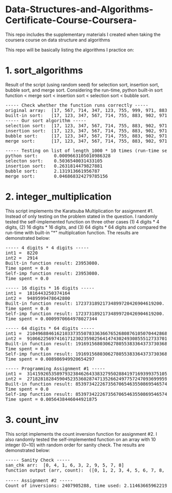 # Data-Structures-and-Algorithms-Certificate-Course-Coursera-
This repo includes the supplementary materials I created when taking the coursera course on data structure and algorithms

This repo will be basically listing the algorithms I practice on:

# 1. sort_algorithms

Result of the script (using random seed) for selection sort, insertion sort, bubble sort, and merge sort. Considering the run-time, python built-in sort function < merge sort < insertion sort < selection sort < bubble sort.

<pre>
----- Check whether the function runs correctly -----  
original array:  [17, 567, 714, 347, 123, 755, 999, 971, 883, 902]  
built-in sort:   [17, 123, 347, 567, 714, 755, 883, 902, 971, 999]  
----- Our sort algorithm -----  
selection sort:  [17, 123, 347, 567, 714, 755, 883, 902, 971, 999]  
insertion sort:  [17, 123, 347, 567, 714, 755, 883, 902, 971, 999]  
bubble sort:     [17, 123, 347, 567, 714, 755, 883, 902, 971, 999]  
merge sort:      [17, 123, 347, 567, 714, 755, 883, 902, 971, 999]  
</pre>
<pre>
----- Testing on list of length_1000 * 10 times (run-time sec.) -----  
python sort:      0.0009663105010986328  
selecton sort:    0.5036540031433105  
insertion sort:   0.2631814479827881  
bubble sort:      2.131913661956787  
merge sort:       0.046868324279785156  
</pre>

# 2. integer_multiplication  
This script implements the Karatsuba Multiplication for assignment #1. Instead of only testing on the problem stated in the question. I randomly tested the self-implemented function on three other cases (1) 4 digits * 4 digits, (2) 16 digits * 16 digits, and (3) 64 digits * 64 digits and compared the run-time with built-in "*" multiplcation function. The results are demonstrated below:

<pre>
----- 4 digits * 4 digits -----
int1 =  8220
int2 =  2914
Built-in function result: 23953080. 
Time spent = 0.0
Self-imp function result: 23953080. 
Time spent = 0.0
</pre>
<pre>
----- 16 digits * 16 digits -----
int1 =  1816443250374164
int2 =  9489599478642800
Built-in function result: 17237318921734899720426904619200. 
Time spent = 0.0
Self-imp function result: 17237318921734899720426904619200. 
Time spent = 0.0009970664978027344
</pre>
<pre>
----- 64 digits * 64 digits -----
int1 =  2104968846162103373550783363667652680876105070442868653658730193
int2 =  9106622569741617123023598256414743024930855512733701923471688264
Built-in function result: 19169156803062780553833643737303685851029158853411054207058261243539486089719694174798845780526550791659499570766564832180554952. 
Time spent = 0.0
Self-imp function result: 19169156803062780553833643737303685851029158853411054207058261243539486089719694174798845780526550791659499570766564832180554952. 
Time spent = 0.008986949920654297
</pre>
<pre>
----- Programming Assignment #1 -----
int1 =  3141592653589793238462643383279502884197169399375105820974944592
int2 =  2718281828459045235360287471352662497757247093699959574966967627
Built-in function result: 8539734222673567065463550869546574495034888535765114961879601127067743044893204848617875072216249073013374895871952806582723184. 
Time spent = 0.0
Self-imp function result: 8539734222673567065463550869546574495034888535765114961879601127067743044893204848617875072216249073013374895871952806582723184. 
Time spent = 0.0056438446044921875
</pre>

# 3. count_inv  
This script implements the count inversion function for assignment #2. I also randomly tested the self-implemented function on an array with 10 integer (0~10) with random order for sanity check. The results are demonstrated below:

<pre>
----- Sanity Check -----
san_chk arr:  [0, 4, 1, 6, 3, 2, 9, 5, 7, 8]
function output (arr, count):  ([0, 1, 2, 3, 4, 5, 6, 7, 8, 9], 10)

----- Assignment #2 -----
Count of inversions: 2407905288, time used: 2.1146366596221924.
</pre>